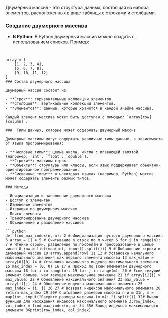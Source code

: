 Двумерный массив - это структура данных, состоящая из набора элементов, расположенных в виде таблицы с строками и столбцами.

### Создание двумерного массива

- **В Python**: В Python двумерный массив можно создать с использованием списков. Пример:
    ```python
```

array = [
    [1, 2, 3, 4],
    [5, 6, 7, 8],
    [9, 10, 11, 12]
]
### Состав двумерного массива

Двумерный массив состоит из:

- **Строк**: горизонтальные коллекции элементов.
- **Столбцов**: вертикальные коллекции элементов.
- **Элементов**: данные, которые хранятся в каждой ячейке массива.

Каждый элемент массива может быть доступен с помощью: `array[row][column]`.

###  Типы данных, которые может содержать двумерный массив

Двумерные массивы могут содержать различные типы данных, в зависимости от языка программирования:

- **Числовые типы**: целые числа, числа с плавающей запятой (например, `int`, `float`, `double`).
- **Строки**: массивы строк
- **Объекты**: структуры или классы, если язык поддерживает объектно-ориентированное программирование.
- **Смешанные типы**: в некоторых языках (например, Python) массив может содержать элементы разных типов.

### Методы

- Инициализация и заполнение двумерного массива
- Доступ к элементам
- Изменение элементов
- Итерация по двумерному массиву
- Поиск элемента
- Транспонирование двумерного массива
- Объединение и разделение массивов

```python
def find_max_index(n, m): 2 # Инициализация пустого двумерного массива 3 array = [] 4 5 # Считывание n строк по m чисел 6 for i in range(n): 7 # Чтение строки, разделение по пробелам и преобразование в целые числа 8 row = list(map(int, input().split())) 9 # Добавление строки в двумерный массив 10 array.append(row) 11 12 # Установка начального максимального значения как первого элемента массива 13 max_value = array[0][0] 14 # Установка начального индекса максимального элемента 15 max_index = (0, 0) 16 17 # Проход по всем элементам двумерного массива 18 for i in range(n): 19 for j in range(m): 20 # Если текущий элемент больше, чем текущее максимальное значение 21 if array[i][j] > max_value: 22 # Обновление максимального значения 23 max_value = array[i][j] 24 # Обновление индекса максимального элемента 25 max_index = (i, j) 26 27 # Возврат индексов максимального элемента 28 return max_index 29 30# Считывание размеров массива n и m 31n, m = map(int, input("Введите размеры массива (n m): ").split()) 32# Вызов функции для нахождения индексов максимального элемента 33row_index, col_index = find_max_index(n, m) 34 35# Вывод индексов максимального элемента 36print(row_index, col_index)
```